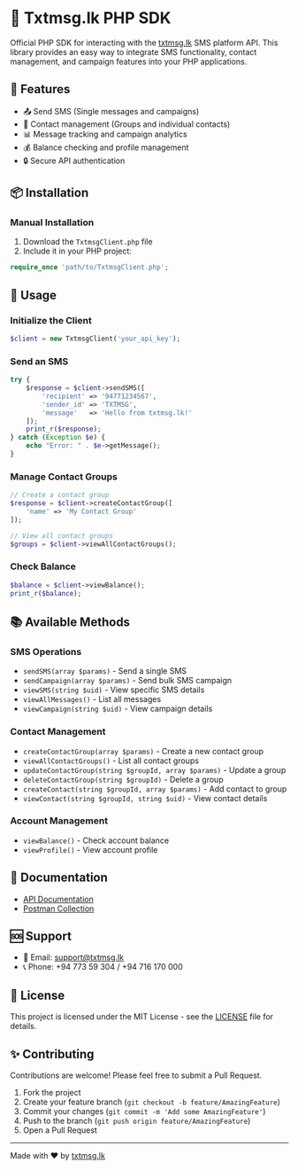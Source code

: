# 📱 Txtmsg.lk PHP SDK

Official PHP SDK for interacting with the [txtmsg.lk](https://txtmsg.lk) SMS platform API. This library provides an easy way to integrate SMS functionality, contact management, and campaign features into your PHP applications.

## 🚀 Features

- 📤 Send SMS (Single messages and campaigns)
- 👥 Contact management (Groups and individual contacts)
- 📊 Message tracking and campaign analytics
- 💰 Balance checking and profile management
- 🔒 Secure API authentication

## 📦 Installation

### Manual Installation

1. Download the `TxtmsgClient.php` file
2. Include it in your PHP project:

```php
require_once 'path/to/TxtmsgClient.php';
```

## 🔧 Usage

### Initialize the Client

```php
$client = new TxtmsgClient('your_api_key');
```

### Send an SMS

```php
try {
    $response = $client->sendSMS([
        'recipient' => '94771234567',
        'sender_id' => 'TXTMSG',
        'message'   => 'Hello from txtmsg.lk!'
    ]);
    print_r($response);
} catch (Exception $e) {
    echo "Error: " . $e->getMessage();
}
```

### Manage Contact Groups

```php
// Create a contact group
$response = $client->createContactGroup([
    'name' => 'My Contact Group'
]);

// View all contact groups
$groups = $client->viewAllContactGroups();
```

### Check Balance

```php
$balance = $client->viewBalance();
print_r($balance);
```

## 📚 Available Methods

### SMS Operations
- `sendSMS(array $params)` - Send a single SMS
- `sendCampaign(array $params)` - Send bulk SMS campaign
- `viewSMS(string $uid)` - View specific SMS details
- `viewAllMessages()` - List all messages
- `viewCampaign(string $uid)` - View campaign details

### Contact Management
- `createContactGroup(array $params)` - Create a new contact group
- `viewAllContactGroups()` - List all contact groups
- `updateContactGroup(string $groupId, array $params)` - Update a group
- `deleteContactGroup(string $groupId)` - Delete a group
- `createContact(string $groupId, array $params)` - Add contact to group
- `viewContact(string $groupId, string $uid)` - View contact details

### Account Management
- `viewBalance()` - Check account balance
- `viewProfile()` - View account profile

## 📘 Documentation

- [API Documentation](https://documentation.txtmsg.lk)
- [Postman Collection](https://documenter.getpostman.com/view/21165322/2sB2qf9e5y)

## 🆘 Support

- 📧 Email: support@txtmsg.lk
- 📞 Phone: +94 773 59 304 / +94 716 170 000

## 🪪 License

This project is licensed under the MIT License - see the [LICENSE](LICENSE) file for details.

## ✨ Contributing

Contributions are welcome! Please feel free to submit a Pull Request.

1. Fork the project
2. Create your feature branch (`git checkout -b feature/AmazingFeature`)
3. Commit your changes (`git commit -m 'Add some AmazingFeature'`)
4. Push to the branch (`git push origin feature/AmazingFeature`)
5. Open a Pull Request

---

Made with ❤️ by [txtmsg.lk](https://txtmsg.lk)
